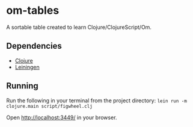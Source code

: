 om-tables
========

A sortable table created to learn Clojure/ClojureScript/Om.


## Dependencies

   * [Clojure](http://clojure.org/)
   * [Leiningen](http://leiningen.org/)

## Running

Run the following in your terminal from the project directory:
`lein run -m clojure.main script/figwheel.clj`

Open [http://localhost:3449/](http://localhost:3449/) in your browser.